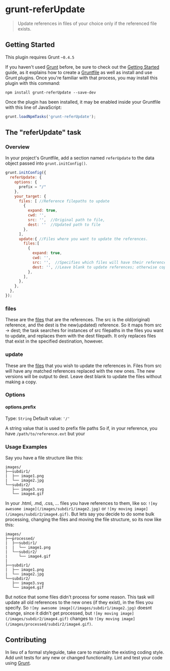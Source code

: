 # grunt-referUpdate

> Update references in files of your choice only if the referenced file exists.

## Getting Started
This plugin requires Grunt `~0.4.5`

If you haven't used [Grunt](http://gruntjs.com/) before, be sure to check out the [Getting Started](http://gruntjs.com/getting-started) guide, as it explains how to create a [Gruntfile](http://gruntjs.com/sample-gruntfile) as well as install and use Grunt plugins. Once you're familiar with that process, you may install this plugin with this command:

```shell
npm install grunt-referUpdate --save-dev
```

Once the plugin has been installed, it may be enabled inside your Gruntfile with this line of JavaScript:

```js
grunt.loadNpmTasks('grunt-referUpdate');
```

## The "referUpdate" task

### Overview
In your project's Gruntfile, add a section named `referUpdate` to the data object passed into `grunt.initConfig()`.

```js
grunt.initConfig({
  referUpdate: {
    options: {
      prefix = "/"
    },
    your_target: {
      files: [ //Reference filepaths to update
        {
          expand: true,
          cwd: '',
          src: '',  //Original path to file,
          dest: ''  //Updated path to file
        },
      ],
      update:{ //Files where you want to update the references.
        files:[
          {
            expand: true,
            cwd: '',  
            src: '',  //Specifies which files will have their references updated
            dest: '', //Leave blank to update references; otherwise copies into dest
          },
        ],
      },
    },
  },
});
```
### files

These are the [files](http://gruntjs.com/configuring-tasks#files) that are the references. The src is the old(original) reference, and the dest is the new(updated) reference. So it maps from src -> dest; the task searches for instances of src filepaths in the files you want to update, and replaces them with the dest filepath. It only replaces files that exist in the specified destination, however.

### update

These are the [files](http://gruntjs.com/configuring-tasks#files) that you wish to update the references in. Files from src will have any matched references replaced with the new ones. The new versions will be output to dest. Leave dest blank to update the files without making a copy.

### Options

#### options.prefix
Type: `String`
Default value: `'/'`

A string value that is used to prefix file paths
So if, in your reference, you have `/path/to/reference.ext` but your


### Usage Examples

Say you have a file structure like this:

```
images/
├──subdir1/
|  ├── image1.png
|  └── image2.jpg
└──subdir2/
   ├── image3.svg
   └── image4.gif
```

In your .html, .md, .css, ... files you have references to them, like so: `![my awesome image](/images/subdir1/image2.jpg)` or `![my moving image](/images/subdir2/image4.gif)`.
But lets say you decide to do some bulk processing, changing the files and moving the file structure, so its now like this:
```
images/  
├──processed/  
|  ├──subdir1/  
|  |  └── image1.png  
|  └──subdir2/  
|     └── image4.gif  
|    
├──subdir1/  
|  ├── image1.png  
|  └── image2.jpg  
└──subdir2/  
   ├── image3.svg  
   └── image4.gif  
```
But notice that some files didn't process for some reason. This task will update all old references to the new ones (if they exist), in the files you specify. So `![my awesome image](/images/subdir1/image2.jpg)` doesnt change, since it didn't get processed, but `![my moving image](/images/subdir2/image4.gif)` changes to `![my moving image](/images/processed/subdir2/image4.gif)`.

## Contributing
In lieu of a formal styleguide, take care to maintain the existing coding style. Add unit tests for any new or changed functionality. Lint and test your code using [Grunt](http://gruntjs.com/).
